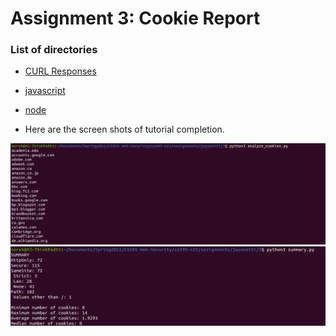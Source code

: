# Assignment 3: Cookie Report

### List of directories

  * [CURL Responses](curl_output)
  * [javascript](javascript)
  * [node](node)

* Here are the screen shots of tutorial completion.

<img src="screenshots/1.png" width="700">
<img src="screenshots/2.png" width="700">
